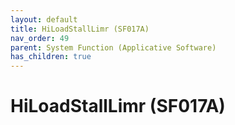 ```yaml
---
layout: default
title: HiLoadStallLimr (SF017A)
nav_order: 49
parent: System Function (Applicative Software)
has_children: true
---
```

# HiLoadStallLimr (SF017A)
